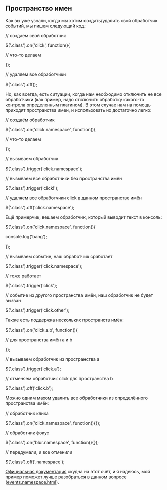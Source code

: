 ## Пространство имен

Как вы уже узнали, когда мы хотим создать/удалить свой обработчик событий, мы пишем следующий код:

// создаем свой обработчик

$(&#039;.class&#039;).on(&#039;click&#039;, function(){

// что-то делаем

});

// удаляем все обработчики

$(&#039;.class&#039;).off();

Но, как всегда, есть ситуации, когда нам необходимо отключить не все обработчики (как пример, надо отключить обработку какого-то контрола определенным плагином). В этом случае нам на помощь приходят пространства имен, и использовать их достаточно легко:

// создаём обработчик

$(&#039;.class&#039;).on(&#039;click.namespace&#039;, function(){

// что-то делаем

});

// вызываем обработчик

$(&#039;.class&#039;).trigger(&#039;click.namespace&#039;);

// вызываем все обработчики без пространства имён

$(&#039;.class&#039;).trigger(&#039;click!&#039;);

// удаляем все обработчики click в данном пространстве имён

$(&#039;.class&#039;).off(&#039;click.namespace&#039;);

Ещё примерчик, вешаем обработчик, который выводит текст в консоль:

$(&#039;.class&#039;).on(&#039;click.namespace&#039;, function(){

console.log(&#039;bang&#039;);

});

// вызываем событие, наш обработчик сработает

$(&#039;.class&#039;).trigger(&#039;click.namespace&#039;);

// тоже работает

$(&#039;.class&#039;).trigger(&#039;click&#039;);

// событие из другого пространства имён, наш обработчик не будет вызван

$(&#039;.class&#039;).trigger(&#039;click.other&#039;);

Также есть поддержка нескольких пространств имён:

$(&#039;.class&#039;).on(&#039;click.a.b&#039;, function(){

// для пространства имён a и b

});

// вызываем обработчик из пространства a

$(&#039;.class&#039;).trigger(&#039;click.a&#039;);

// отменяем обработчик click для пространства b

$(&#039;.class&#039;).off(&#039;click.b&#039;);

Можно одним махом удалить все обработчики из определённого пространства имён:

// обработчик клика

$(&#039;.class&#039;).on(&#039;click.namespace&#039;, function(){});

// обработчик фокус

$(&#039;.class&#039;).on(&#039;blur.namespace&#039;, function(){});

// передумали, и все отменили

$(&#039;.class&#039;).off(&#039;.namespace&#039;);

[Официальная документация](http://api.jquery.com/event.namespace/) скудна на этот счёт, и я надеюсь, мой пример поможет лучше разобраться в данном вопросе ([events.namespace.html](http://anton.shevchuk.name/book/code/events.namespace.html)).